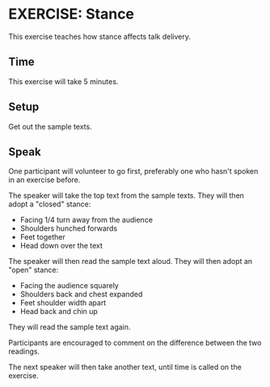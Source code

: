 EXERCISE: Stance
=====

This exercise teaches how stance affects talk delivery.

Time
----

This exercise will take 5 minutes.

Setup
-----

Get out the sample texts.

Speak
-----

One participant will volunteer to go first, preferably one
who hasn't spoken in an exercise before.

The speaker will take the top text from the sample texts.
They will then adopt a "closed" stance:

* Facing 1/4 turn away from the audience
* Shoulders hunched forwards
* Feet together
* Head down over the text

The speaker will then read the sample text aloud.
They will then adopt an "open" stance:

* Facing the audience squarely
* Shoulders back and chest expanded
* Feet shoulder width apart
* Head back and chin up

They will read the sample text again.

Participants are encouraged to comment on the difference between
the two readings.

The next speaker will then take another text, until
time is called on the exercise.



